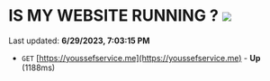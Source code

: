 # IS MY WEBSITE RUNNING ? [![](https://img.shields.io/static/v1?label=Sponsor&message=%E2%9D%A4&logo=GitHub&color=%23fe8e86)](https://github.com/sponsors/<username>)

Last updated: **6/29/2023, 7:03:15 PM**

- `GET` [https://youssefservice.me](https://youssefservice.me) - **Up** (1188ms)
